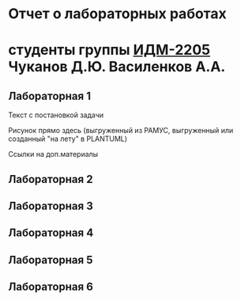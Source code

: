 # Отчет о лабораторных работах
# студенты группы [ИДМ-2205](https://github.com/stankin/inet-2022) Чуканов Д.Ю.  Василенков А.А.

## Лабораторная 1

Текст с постановкой задачи

Рисунок прямо здесь (выгруженный из РАМУС, выгруженный или созданный "на лету" в PLANTUML)

Ссылки на доп.материалы

## Лабораторная 2

## Лабораторная 3

## Лабораторная 4

## Лабораторная 5

## Лабораторная 6
